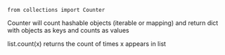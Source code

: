 `from collections import Counter`

Counter will count hashable objects (iterable or mapping) and return dict
with objects as keys and counts as values

list.count(x) returns the count of times x appears in list


